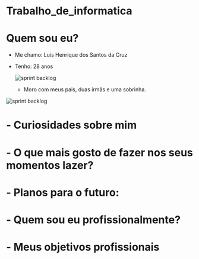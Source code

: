 # Trabalho_de_informatica

# Quem sou eu?

* Me chamo: Luis Henrique dos Santos da Cruz
* Tenho: 28 anos

  
  ![sprint backlog](https://github.com/Luis180695/Photo/blob/main/IMG_8417.jpg)


   * Moro com meus pais, duas irmãs e uma sobrinha.
      
![sprint backlog](https://github.com/Luis180695/Photo/blob/main/Imagem%20do%20WhatsApp%20de%202023-08-17%20%C3%A0(s)%2022.08.03.jpg)



# - Curiosidades sobre mim


# - O que mais gosto de fazer nos seus momentos lazer? 


# - Planos para o futuro:


# - Quem sou eu profissionalmente?


# - Meus objetivos profissionais

